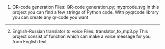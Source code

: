 1. QR-code generation
Files:
QR-code generation.py; myqrcode.svg
In this project you can find a few strings of Python code. With pyqrcode library you can create any qr-code you want
--- 
2. English-Russian translator to voice
Files:
translator_to_mp3.py
This project consist of function which can make a voice message for you from English text